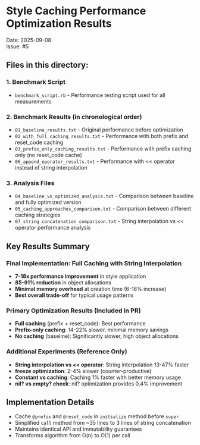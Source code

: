 # Style Caching Performance Optimization Results

Date: 2025-09-08  
Issue: #5  

## Files in this directory:

### 1. Benchmark Script
- `benchmark_script.rb` - Performance testing script used for all measurements

### 2. Benchmark Results (in chronological order)
- `01_baseline_results.txt` - Original performance before optimization
- `02_with_full_caching_results.txt` - Performance with both prefix and reset_code caching
- `03_prefix_only_caching_results.txt` - Performance with prefix caching only (no reset_code cache)
- `06_append_operator_results.txt` - Performance with << operator instead of string interpolation

### 3. Analysis Files
- `04_baseline_vs_optimized_analysis.txt` - Comparison between baseline and fully optimized version
- `05_caching_approaches_comparison.txt` - Comparison between different caching strategies
- `07_string_concatenation_comparison.txt` - String interpolation vs << operator performance analysis

## Key Results Summary

### Final Implementation: Full Caching with String Interpolation
- **7-18x performance improvement** in style application
- **85-91% reduction** in object allocations
- **Minimal memory overhead** at creation time (6-18% increase)
- **Best overall trade-off** for typical usage patterns

### Primary Optimization Results (Included in PR)
- **Full caching** (prefix + reset_code): Best performance
- **Prefix-only caching**: 14-22% slower, minimal memory savings
- **No caching** (baseline): Significantly slower, high object allocations

### Additional Experiments (Reference Only)
- **String interpolation vs << operator**: String interpolation 13-47% faster
- **freeze optimization**: 2-4% slower (counter-productive)
- **Constant vs caching**: Caching 1% faster with better memory usage
- **nil? vs empty? check**: nil? optimization provides 0.4% improvement

## Implementation Details
- Cache `@prefix` and `@reset_code` in `initialize` method before `super`
- Simplified `call` method from ~35 lines to 3 lines of string concatenation
- Maintains identical API and immutability guarantees
- Transforms algorithm from O(n) to O(1) per call